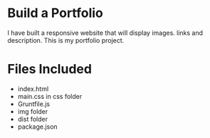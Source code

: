 # Build a Portfolio
I have built a responsive website that will display images. links and description.
This is my portfolio project.

# Files Included

* index.html
* main.css in css folder
* Gruntfile.js
* img folder
* dist folder
* package.json

